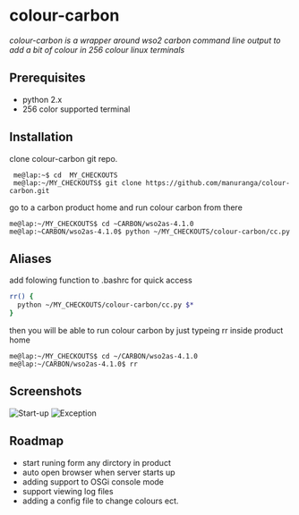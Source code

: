 colour-carbon
=============

*colour-carbon is a wrapper around wso2 carbon command line output to add a bit of colour in 256 colour linux terminals*

## Prerequisites

* python 2.x
* 256 color supported terminal

## Installation

clone colour-carbon git repo.

     me@lap:~$ cd  MY_CHECKOUTS
     me@lap:~/MY_CHECKOUTS$ git clone https://github.com/manuranga/colour-carbon.git
     
go to a carbon product home and run colour carbon from there

    me@lap:~/MY_CHECKOUTS$ cd ~CARBON/wso2as-4.1.0
    me@lap:~CARBON/wso2as-4.1.0$ python ~/MY_CHECKOUTS/colour-carbon/cc.py
    
## Aliases
    
add folowing function to .bashrc for quick access

```sh
rr() {
  python ~/MY_CHECKOUTS/colour-carbon/cc.py $*
}
```

then you will be able to run colour carbon by just typeing rr inside product home

    me@lap:~/MY_CHECKOUTS$ cd ~/CARBON/wso2as-4.1.0
    me@lap:~/CARBON/wso2as-4.1.0$ rr
    
## Screenshots


![Start-up](http://i.imgur.com/KKS6fbd.png "Server start up")
![Exception](http://i.imgur.com/AsfllIT.png "Exception")



## Roadmap

* start runing form any dirctory in product
* auto open browser when server starts up
* adding support to OSGi console mode
* support viewing log files
* adding a config file to change colours ect.
